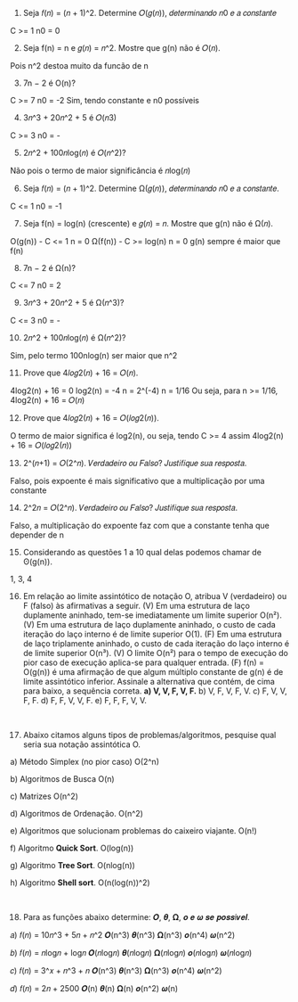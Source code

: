 1. Seja 𝑓(𝑛) = (𝑛 + 1)^2. Determine 𝑂(𝑔(𝑛)), 𝑑𝑒𝑡𝑒𝑟𝑚𝑖𝑛𝑎𝑛𝑑𝑜 𝑛0 𝑒 𝑎 𝑐𝑜𝑛𝑠𝑡𝑎𝑛𝑡𝑒

C >= 1
n0 = 0
<br>

2. Seja f(n) = n e 𝑔(𝑛) = 𝑛^2. Mostre que g(n) não é 𝑂(𝑛).

Pois n^2 destoa muito da funcão de n
<br>

3. 7n − 2 é O(n)?

C >= 7
n0 = -2
Sim, tendo constante e n0 possíveis
<br>

4. 3𝑛^3 + 20𝑛^2 + 5 é 𝑂(𝑛3)

C >= 3
n0 = -
<br>

5. 2𝑛^2 + 100𝑛log(𝑛) é 𝑂(𝑛^2)?

Não pois o termo de maior significância é 𝑛log(𝑛)
<br>

6. Seja 𝑓(𝑛) = (𝑛 + 1)^2. Determine Ω(𝑔(𝑛)), 𝑑𝑒𝑡𝑒𝑟𝑚𝑖𝑛𝑎𝑛𝑑𝑜 𝑛0 𝑒 𝑎 c𝑜𝑛𝑠𝑡𝑎𝑛𝑡𝑒.

C <= 1
n0 = -1
<br>

7. Seja f(n) = log(n) (crescente) e 𝑔(𝑛) = 𝑛. Mostre que g(n) não é Ω(𝑛).

O(g(n)) - C <= 1 n = 0
Ω(f(n)) - C >= log(n) n = 0
g(n) sempre é maior que f(n)
<br>

8. 7n − 2 é Ω(n)?

C <= 7
n0 = 2
<br>

9. 3𝑛^3 + 20𝑛^2 + 5 é Ω(𝑛^3)?

C <= 3
n0 = -
<br>

10. 2𝑛^2 + 100𝑛log(𝑛) é Ω(𝑛^2)?

Sim, pelo termo 100nlog(n) ser maior que n^2
<br>

11. Prove que 4𝑙𝑜𝑔2(𝑛) + 16 = 𝑂(𝑛).

4log2(n) + 16 = 0
log2(n) = -4
n = 2^(-4)
n = 1/16
Ou seja, para n >= 1/16, 4log2(n) + 16 = 𝑂(𝑛)
<br>

12. Prove que 4𝑙𝑜𝑔2(𝑛) + 16 = 𝑂(𝑙𝑜𝑔2(𝑛)).

O termo de maior significa é log2(n), ou seja, tendo C >= 4 assim 4log2(n) + 16 = 𝑂(𝑙𝑜𝑔2(𝑛))
<br>

13. 2^(𝑛+1) = 𝑂(2^𝑛). 𝑉𝑒𝑟𝑑𝑎𝑑𝑒𝑖𝑟𝑜 𝑜𝑢 𝐹𝑎𝑙𝑠𝑜? 𝐽𝑢𝑠𝑡𝑖𝑓𝑖𝑞𝑢𝑒 𝑠𝑢𝑎 𝑟𝑒𝑠𝑝𝑜𝑠𝑡𝑎.

Falso, pois expoente é mais significativo que a multiplicação por uma constante
<br>

14. 2^2𝑛 = 𝑂(2^𝑛). 𝑉𝑒𝑟𝑑𝑎𝑑𝑒𝑖𝑟𝑜 𝑜𝑢 𝐹𝑎𝑙𝑠𝑜? 𝐽𝑢𝑠𝑡𝑖𝑓𝑖𝑞𝑢𝑒 𝑠𝑢𝑎 𝑟𝑒𝑠𝑝𝑜𝑠𝑡𝑎.

Falso, a multiplicação do expoente faz com que a constante tenha que depender de n
<br>

15. Considerando as questões 1 a 10 qual delas podemos chamar de ʘ(g(n)).

1, 3, 4
<br>

16. Em relação ao limite assintótico de notação O, atribua V (verdadeiro) ou F (falso) às afirmativas a seguir.
(V) Em uma estrutura de laço duplamente aninhado, tem-se imediatamente um limite superior O(n²).
(V) Em uma estrutura de laço duplamente aninhado, o custo de cada iteração do laço interno é de limite superior O(1).
(F) Em uma estrutura de laço triplamente aninhado, o custo de cada iteração do laço interno é de limite superior O(n³).
(V) O limite O(n²) para o tempo de execução do pior caso de execução aplica-se para qualquer entrada.
(F) f(n) = O(g(n)) é uma afirmação de que algum múltiplo constante de g(n) é de limite assintótico inferior.
Assinale a alternativa que contém, de cima para baixo, a sequência correta.
**a) V, V, F, V, F.**
b) V, F, V, F, V.
c) F, V, V, F, F.
d) F, F, V, V, F.
e) F, F, F, V, V.
<br>

17. Abaixo citamos alguns tipos de problemas/algoritmos, pesquise qual seria sua notação assintótica O.

a) Método Simplex (no pior caso)
O(2^n)

b) Algoritmos de Busca
O(n)

c) Matrizes
O(n^2)

d) Algoritmos de Ordenação.
O(n^2)

e) Algoritmos que solucionam problemas do caixeiro viajante.
O(n!)

f) Algoritmo **Quick Sort**.
O(log(n))

g) Algoritmo **Tree Sort**.
O(nlog(n))

h) Algoritmo **Shell sort**.
O(n(log(n))^2)

<br>

18. Para as funções abaixo determine: 𝑶, 𝜽, 𝛀, 𝒐 𝒆 𝝎 𝒔𝒆 𝒑𝒐𝒔𝒔í𝒗𝒆𝒍.

𝑎) 𝑓(𝑛) = 10𝑛^3 + 5𝑛 + 𝑛^2
𝑶(n^3)
𝜽(n^3)
𝛀(n^3)
𝒐(n^4)
𝝎(n^2)

𝑏) 𝑓(𝑛) = 𝑛log𝑛 + log𝑛
𝑶(𝑛log𝑛)
𝜽(𝑛log𝑛)
𝛀(𝑛log𝑛)
𝒐(𝑛log𝑛)
𝝎(𝑛log𝑛)

𝑐) 𝑓(𝑛) = 3^𝑥 + 𝑛^3 + 𝑛
𝑶(n^3)
𝜽(n^3)
𝛀(n^3)
𝒐(n^4)
𝝎(n^2)

𝑑) 𝑓(𝑛) = 2𝑛 + 2500
𝑶(n)
𝜽(n)
𝛀(n)
𝒐(n^2)
𝝎(n)
